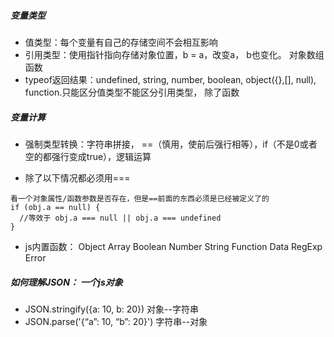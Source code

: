 ##### 变量类型
- 值类型：每个变量有自己的存储空间不会相互影响
- 引用类型：使用指针指向存储对象位置，b = a，改变a， b也变化。 对象数组函数
- typeof返回结果：undefined, string, number, boolean, object({},[], null), function.只能区分值类型不能区分引用类型， 除了函数

##### 变量计算
- 强制类型转换：字符串拼接， ==（慎用，使前后强行相等），if（不是0或者空的都强行变成true），逻辑运算

- 除了以下情况都必须用===

```
看一个对象属性/函数参数是否存在，但是==前面的东西必须是已经被定义了的
if (obj.a == null) {
  //等效于 obj.a === null || obj.a === undefined
}
```
- js内置函数：
  Object Array Boolean Number String Function Data RegExp Error

##### 如何理解JSON： 一个js对象
- JSON.stringify({a: 10, b: 20})  对象--字符串
- JSON.parse('{“a”: 10, “b”: 20}')  字符串--对象
